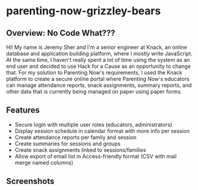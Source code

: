 # parenting-now-grizzley-bears

## Overview: No Code What???

Hi! My name is Jeremy Sher and I'm a senior engineer at Knack, an online database and application building platform, where I mostly write JavaScript. At the same time, I haven't really spent a lot of time using the system as an end user and decided to use Hack for a Cause as an opportunity to change that. For my solution to Parenting Now's requirements, I used the Knack platform to create a secure online portal where Parenting Now's educators can manage attendance reports, snack assignments, summary reports, and other data that is currently being managed on paper using paper forms.

## Features

- Secure login with multiple user roles (educators, administrators)
- Display session schedule in calendar format with more info per session
- Create attendance reports per family and session
- Create summaries for sessions and groups
- Create snack assignments linked to sessions/families
- Allow export of email list in Access-friendly format (CSV with mail merge named columns)

## Screenshots
